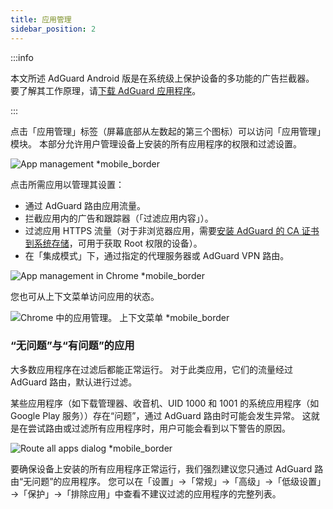 ```yaml
---
title: 应用管理
sidebar_position: 2
---
```


:::info

本文所述 AdGuard Android 版是在系统级上保护设备的多功能的广告拦截器。 要了解其工作原理，请[下载 AdGuard 应用程序](https://agrd.io/download-kb-adblock)。

:::

点击「应用管理」标签（屏幕底部从左数起的第三个图标）可以访问「应用管理」模块。 本部分允许用户管理设备上安装的所有应用程序的权限和过滤设置。

![App management \*mobile_border](https://cdn.adtidy.org/blog/new/9sakapp_management.png)

点击所需应用以管理其设置：

- 通过 AdGuard 路由应用流量。
- 拦截应用内的广告和跟踪器（「过滤应用内容」）。
- 过滤应用 HTTPS 流量（对于非浏览器应用，需要[安装 AdGuard 的 CA 证书到系统存储](/adguard-for-android/solving-problems/https-certificate-for-rooted/)，可用于获取 Root 权限的设备）。
- 在「集成模式」下，通过指定的代理服务器或 AdGuard VPN 路由。

![App management in Chrome \*mobile_border](https://cdn.adtidy.org/blog/new/nvvgochrome_management.png)

您也可从上下文菜单访问应用的状态。

![Chrome 中的应用管理。 上下文菜单 \*mobile_border](https://cdn.adtidy.org/blog/new/4z85achome_management_context_menu.png)

### “无问题”与“有问题”的应用

大多数应用程序在过滤后都能正常运行。 对于此类应用，它们的流量经过 AdGuard 路由，默认进行过滤。

某些应用程序（如下载管理器、收音机、UID 1000 和 1001 的系统应用程序（如 Google Play 服务））存在“问题”，通过 AdGuard 路由时可能会发生异常。 这就是在尝试路由或过滤所有应用程序时，用户可能会看到以下警告的原因。

![Route all apps dialog \*mobile_border](https://cdn.adtidy.org/blog/new/6du8jiroute_all.png)

要确保设备上安装的所有应用程序正常运行，我们强烈建议您只通过 AdGuard 路由“无问题”的应用程序。 您可以在「设置」→「常规」→「高级」→「低级设置」→「保护」→「排除应用」中查看不建议过滤的应用程序的完整列表。
